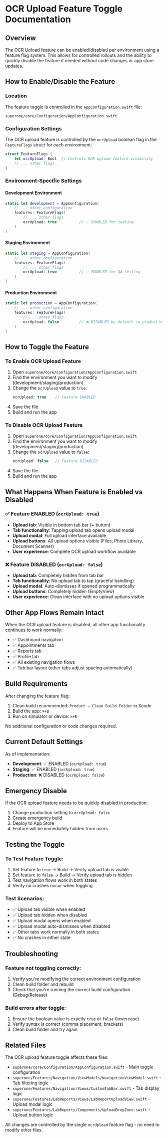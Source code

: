 # OCR Upload Feature Toggle Documentation

## Overview

The OCR Upload feature can be enabled/disabled per environment using a feature flag system. This allows for controlled rollouts and the ability to quickly disable the feature if needed without code changes or app store updates.

## How to Enable/Disable the Feature

### Location
The feature toggle is controlled in the `AppConfiguration.swift` file:
```
superone/core/Configuration/AppConfiguration.swift
```

### Configuration Settings

The OCR upload feature is controlled by the `ocrUpload` boolean flag in the `FeatureFlags` struct for each environment:

```swift
struct FeatureFlags {
    let ocrUpload: Bool  // Controls OCR upload feature visibility
    // ... other flags
}
```

### Environment-Specific Settings

#### Development Environment
```swift
static let development = AppConfiguration(
    // ... other configuration
    features: FeatureFlags(
        // ... other flags
        ocrUpload: true          // ✅ ENABLED for testing
    )
)
```

#### Staging Environment  
```swift
static let staging = AppConfiguration(
    // ... other configuration
    features: FeatureFlags(
        // ... other flags
        ocrUpload: true          // ✅ ENABLED for QA testing
    )
)
```

#### Production Environment
```swift
static let production = AppConfiguration(
    // ... other configuration
    features: FeatureFlags(
        // ... other flags
        ocrUpload: false         // ❌ DISABLED by default in production
    )
)
```

## How to Toggle the Feature

### To Enable OCR Upload Feature

1. Open `superone/core/Configuration/AppConfiguration.swift`
2. Find the environment you want to modify (development/staging/production)
3. Change the `ocrUpload` value to `true`:
   ```swift
   ocrUpload: true    // Feature ENABLED
   ```
4. Save the file
5. Build and run the app

### To Disable OCR Upload Feature

1. Open `superone/core/Configuration/AppConfiguration.swift`
2. Find the environment you want to modify (development/staging/production)  
3. Change the `ocrUpload` value to `false`:
   ```swift
   ocrUpload: false   // Feature DISABLED
   ```
4. Save the file
5. Build and run the app

## What Happens When Feature is Enabled vs Disabled

### ✅ Feature ENABLED (`ocrUpload: true`)
- **Upload tab**: Visible in bottom tab bar (+ button)
- **Tab functionality**: Tapping upload tab opens upload modal
- **Upload modal**: Full upload interface available
- **Upload buttons**: All upload options visible (Files, Photo Library, Document Scanner)
- **User experience**: Complete OCR upload workflow available

### ❌ Feature DISABLED (`ocrUpload: false`)
- **Upload tab**: Completely hidden from tab bar
- **Tab functionality**: No upload tab to tap (graceful handling)
- **Upload modal**: Auto-dismisses if opened programmatically
- **Upload buttons**: Completely hidden (EmptyView)
- **User experience**: Clean interface with no upload options visible

## Other App Flows Remain Intact

When the OCR upload feature is disabled, all other app functionality continues to work normally:
- ✅ Dashboard navigation
- ✅ Appointments tab
- ✅ Reports tab  
- ✅ Profile tab
- ✅ All existing navigation flows
- ✅ Tab bar layout (other tabs adjust spacing automatically)

## Build Requirements

After changing the feature flag:
1. Clean build recommended: `Product → Clean Build Folder` in Xcode
2. Build the app: `⌘+B`
3. Run on simulator or device: `⌘+R`

No additional configuration or code changes required.

## Current Default Settings

As of implementation:
- **Development**: ✅ ENABLED (`ocrUpload: true`)
- **Staging**: ✅ ENABLED (`ocrUpload: true`)
- **Production**: ❌ DISABLED (`ocrUpload: false`)

## Emergency Disable

If the OCR upload feature needs to be quickly disabled in production:

1. Change production setting to `ocrUpload: false`
2. Create emergency build
3. Deploy to App Store
4. Feature will be immediately hidden from users

## Testing the Toggle

### To Test Feature Toggle:
1. Set feature to `true` → Build → Verify upload tab is visible
2. Set feature to `false` → Build → Verify upload tab is hidden
3. Test navigation flows work in both states
4. Verify no crashes occur when toggling

### Test Scenarios:
- ✅ Upload tab visible when enabled
- ✅ Upload tab hidden when disabled  
- ✅ Upload modal opens when enabled
- ✅ Upload modal auto-dismisses when disabled
- ✅ Other tabs work normally in both states
- ✅ No crashes in either state

## Troubleshooting

### Feature not toggling correctly:
1. Verify you're modifying the correct environment configuration
2. Clean build folder and rebuild
3. Check that you're running the correct build configuration (Debug/Release)

### Build errors after toggle:
1. Ensure the boolean value is exactly `true` or `false` (lowercase)
2. Verify syntax is correct (comma placement, brackets)
3. Clean build folder and try again

## Related Files

The OCR upload feature toggle affects these files:
- `superone/core/Configuration/AppConfiguration.swift` - Main toggle configuration
- `superone/Features/Navigation/ViewModels/NavigationViewModel.swift` - Tab filtering logic
- `superone/Features/Navigation/Views/CustomTabBar.swift` - Tab display logic  
- `superone/Features/LabReports/Views/LabReportUploadView.swift` - Upload modal logic
- `superone/Features/LabReports/Components/UploadDropZone.swift` - Upload button logic

All changes are controlled by the single `ocrUpload` feature flag - no need to modify other files.